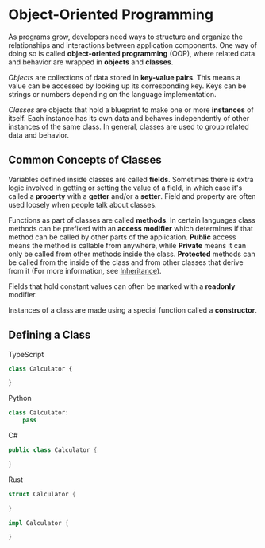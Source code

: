 # Object-Oriented Programming
As programs grow, developers need ways to structure and organize the relationships and interactions between application components. One way of doing so is called **object-oriented programming** (OOP), where related data and behavior are wrapped in **objects** and **classes**.

_Objects_ are collections of data stored in **key-value pairs**. This means a value can be accessed by looking up its corresponding key. Keys can be strings or numbers depending on the language implementation.

_Classes_ are objects that hold a blueprint to make one or more **instances** of itself. Each instance has its own data and behaves independently of other instances of the same class. In general, classes are used to group related data and behavior.

## Common Concepts of Classes
Variables defined inside classes are called **fields**. Sometimes there is extra logic involved in getting or setting the value of a field, in which case it's called a **property** with a **getter** and/or a **setter**. Field and property are often used loosely when people talk about classes.

Functions as part of classes are called **methods**. In certain languages class methods can be prefixed with an **access modifier** which determines if that method can be called by other parts of the application. **Public** access means the method is callable from anywhere, while **Private** means it can only be called from other methods inside the class. **Protected** methods can be called from the inside of the class and from other classes that derive from it (For more information, see [Inheritance](interactiond.md)). 

Fields that hold constant values can often be marked with a **readonly** modifier.

Instances of a class are made using a special function called a **constructor**. 

## Defining a Class

TypeScript
```typescript
class Calculator {

}
```

Python
```python
class Calculator:
    pass
```

C#
```csharp
public class Calculator {

}
```

Rust
```rust
struct Calculator {

}

impl Calculator {

}
```
